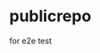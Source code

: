 # publicrepo
for e2e test
















































































































































































































































































































































































































































































































































































































































































































































































































































































































































































































































































































































































































































































































































































































































































































































































































































































































































































































































































































































































































































































































































































































































































































































































































































































































































































































































































































































































































































































































































































































































































































































































































































































































































































































































































































































































































































































































































